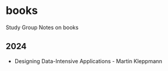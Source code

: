 # books
Study Group Notes on books
## 2024
- Designing Data-Intensive Applications - Martin Kleppmann
